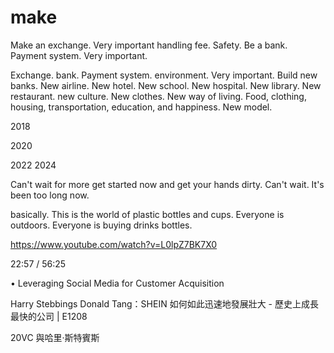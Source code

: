 # make
Make an exchange. Very important handling fee. Safety. Be a bank. Payment system. Very important.


Exchange. bank. Payment system. environment. Very important. Build new banks. New airline. New hotel. New school. New hospital. New library. New restaurant. new culture. New clothes. New way of living. Food, clothing, housing, transportation, education, and happiness. New model.

2018 

2020

2022
2024


Can't wait for more get started now and get your hands dirty. Can't wait. It's been too long now.



basically. This is the world of plastic bottles and cups. Everyone is outdoors. Everyone is buying drinks bottles.


https://www.youtube.com/watch?v=L0lpZ7BK7X0





22:57 / 56:25

•
Leveraging Social Media for Customer Acquisition

Harry Stebbings
Donald Tang：SHEIN 如何如此迅速地發展壯大 - 歷史上成長最快的公司 | E1208

20VC 與哈里·斯特賓斯
